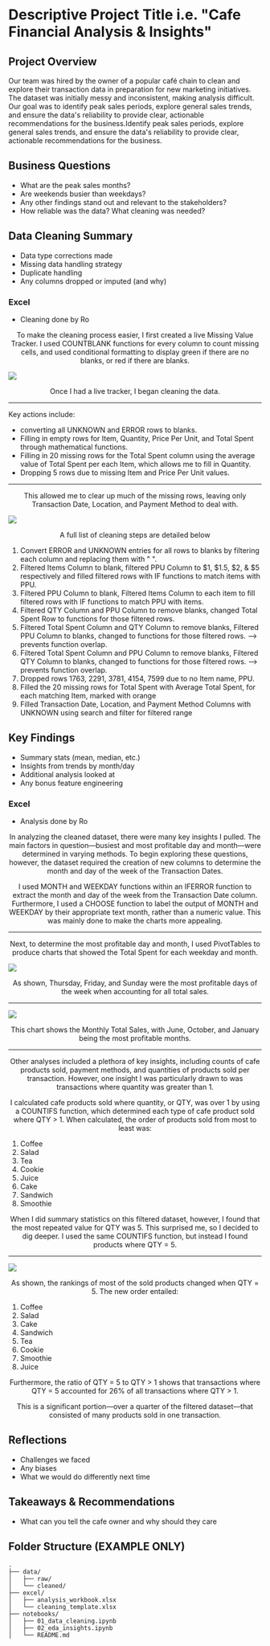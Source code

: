 # Descriptive Project Title i.e. "Cafe Financial Analysis & Insights"

## Project Overview

Our team was hired by the owner of a popular café chain to clean and explore their transaction data in preparation for new marketing initiatives. The dataset was initially messy and inconsistent, making analysis difficult. Our goal was to identify peak sales periods, explore general sales trends, and ensure the data's reliability to provide clear, actionable recommendations for the business.Identify peak sales periods, explore general sales trends, and ensure the data's reliability to provide clear, actionable recommendations for the business.
## Business Questions
- What are the peak sales months?
- Are weekends busier than weekdays?
- Any other findings stand out and relevant to the stakeholders?
- How reliable was the data?  What cleaning was needed?

## Data Cleaning Summary
- Data type corrections made
- Missing data handling strategy
- Duplicate handling
- Any columns dropped or imputed (and why)

### Excel
- Cleaning done by Ro

<p align="center">
To make the cleaning process easier, I first created a live Missing Value Tracker. I used COUNTBLANK functions for every column to count missing cells, and used conditional formatting to display green if there are no blanks, or red if there are blanks.
</p>

![](README-files/Excel-Live-Tracker.png)

<p align="center">
Once I had a live tracker, I began cleaning the data.
</p> 

***
Key actions include: 

- converting all UNKNOWN and ERROR rows to blanks.
- Filling in empty rows for Item, Quantity, Price Per Unit, and Total Spent through mathematical functions.
- Filling in 20 missing rows for the Total Spent column using the average value of Total Spent per each Item, which allows me to fill in Quantity.
- Dropping 5 rows due to missing Item and Price Per Unit values.

***

<p align="center">
This allowed me to clear up much of the missing rows, leaving only Transaction Date, Location, and Payment Method to deal with.
</p>

![](README-files/Excel-Live-Tracker4.png)

<p align="center">
A full list of cleaning steps are detailed below
</p>
  
1. Convert ERROR and UNKNOWN entries for all rows to blanks by filtering each column and replacing them with " ".									
2. Filtered Items Column to blank, filtered PPU Column to $1, $1.5, $2, & $5 respectively and filled filtered rows with IF functions to match items with PPU.									
3. Filtered PPU Column to blank, Filtered Items Column to each item to fill filtered rows with IF functions to match PPU with items.									
4. Filtered QTY Column and PPU Column to remove blanks, changed Total Spent Row to functions for those filtered rows.									
5. Filtered Total Spent Column and QTY Column to remove blanks, Filtered PPU Column to blanks, changed to functions for those filtered rows. --> prevents function overlap.									
6. Filtered Total Spent Column and PPU Column to remove blanks, Filtered QTY Column to blanks, changed to functions for those filtered rows. --> prevents function overlap.									
7. Dropped rows 1763, 2291, 3781, 4154, 7599 due to no Item name, PPU.									
8. Filled the 20 missing rows for Total Spent with Average Total Spent, for each matching Item, marked with orange									
9. Filled Transaction Date, Location, and Payment Method Columns with UNKNOWN using search and filter for filtered range

## Key Findings
- Summary stats (mean, median, etc.)
- Insights from trends by month/day
- Additional analysis looked at
- Any bonus feature engineering

### Excel
- Analysis done by Ro

<p align="center">
In analyzing the cleaned dataset, there were many key insights I pulled. The main factors in question—busiest and most profitable day and month—were determined in varying methods. To begin exploring these questions, however, the dataset required the creation of new columns to determine the month and day of the week of the Transaction Dates.
</p> 

<p align="center">
I used MONTH and WEEKDAY functions within an IFERROR function to extract the month and day of the week from the Transaction Date column. Furthermore, I used a CHOOSE function to label the output of MONTH and WEEKDAY by their appropriate text month, rather than a numeric value. This was mainly done to make the charts more appealing.
</p>

***

<p align="center">
 Next, to determine the most profitable day and month, I used PivotTables to produce charts that showed the Total Spent for each weekday and month.
</p>

![](README-files/cafe-sales-weekday.png)

<p align="center">
As shown, Thursday, Friday, and Sunday were the most profitable days of the week when accounting for all total sales.
</p>

***

![](README-files/monthly-cafe-sales.png)
<p align="center">
This chart shows the Monthly Total Sales, with June, October, and January being the most profitable months.
</p>

***

<p align="center">
Other analyses included a plethora of key insights, including counts of cafe products sold, payment methods, and quantities of products sold per transaction. However, one insight I was particularly drawn to was transactions where quantity was greater than 1.
</p>

<p align="center">
I calculated cafe products sold where quantity, or QTY, was over 1 by using a COUNTIFS function, which determined each type of cafe product sold where QTY > 1. When calculated, the order of products sold from most to least was:
</p>

1. Coffee
2. Salad
3. Tea
4. Cookie
5. Juice
6. Cake
7. Sandwich
8. Smoothie

<p align="center">
When I did summary statistics on this filtered dataset, however, I found that the most repeated value for QTY was 5. This surprised me, so I decided to dig deeper. I used the same COUNTIFS function, but instead I found products where QTY = 5.
</p>

***

![](README-files/QTY5.png)
<p align="center">
As shown, the rankings of most of the sold products changed when QTY = 5. The new order entailed:
</p>

1. Coffee
2. Salad
3. Cake
4. Sandwich
5. Tea
6. Cookie
7. Smoothie
8. Juice

<p align="center">
Furthermore, the ratio of QTY = 5 to QTY > 1 shows that transactions where QTY = 5 accounted for 26% of all transactions where QTY > 1.
</p>

<p align="center">
This is a significant portion—over a quarter of the filtered dataset—that consisted of many products sold in one transaction.
</p>

## Reflections
- Challenges we faced
- Any biases
- What we would do differently next time

## Takeaways & Recommendations
- What can you tell the cafe owner and why should they care

## Folder Structure (EXAMPLE ONLY)
```text
.
├── data/
│   ├── raw/
│   └── cleaned/
├── excel/
│   ├── analysis_workbook.xlsx
│   └── cleaning_template.xlsx
├── notebooks/
│   ├── 01_data_cleaning.ipynb
│   ├── 02_eda_insights.ipynb
│   └── README.md
